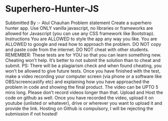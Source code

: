 # Superhero-Hunter-JS
Subbmitted By :- Atul Chauhan
Problem statement
Create a superhero hunter app. Use ONLY vanilla javascript, no libraries or frameworks are allowed for Javascript (you can use any CSS framework like Bootstrap).
Instructions
You are ALLOWED to style the app any way you like.
You are ALLOWED to google and read how to approach the problem.
DO NOT copy and paste code from the internet.
DO NOT cheat with other students. REMEMBER: These tests are for YOU so that you can learn something new. Cheating won’t help. It’s better to not submit the solution than to cheat and submit. PS: There will be a plagiarism check and when found cheating, you won’t be allowed to give future tests.
Once you have finished with the test, make a video recording your computer screen (via phone or a software like OBS/screencastify etc) and explaining how you have approached the problem in code and showing the final product. The video can be UPTO 5 mins long. Please don’t record videos longer than that.
Upload and Host the code on github as well.
Once you have recorded the video, upload it on youtube (unlisted or whatever), drive or wherever you want to upload it and provide the link.
Hosting on Github is compulsory, I will be rejecting the submission if not hosted!
